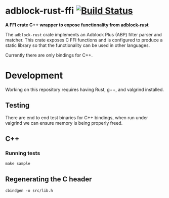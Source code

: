 # adblock-rust-ffi [![Build Status](https://travis-ci.org/huhi/adblock-rust-ffi.svg?branch=master)](https://travis-ci.org/huhi/adblock-rust-ffi)

**A FFI crate C++ wrapper to expose functionality from [adblock-rust](https://github.com/huhi/adblock-rust)**

The `adblock-rust` crate implements an Adblock Plus (ABP) filter parser and matcher. This
crate exposes C FFI functions and is configured to produce a static library so that the functionality
can be used in other languages.

Currently there are only bindings for C++.

# Development

Working on this repository requires having Rust, g++, and valgrind installed.

## Testing

There are end to end test binaries for C++ bindings, when run under
valgrind we can ensure memory is being properly freed.

## C++

### Running tests

```
make sample
```

## Regenerating the C header

```
cbindgen -o src/lib.h
```
